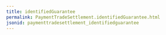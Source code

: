 ```yaml
---
title: identifiedGuarantee
permalink: PaymentTradeSettlement.identifiedGuarantee.html
jsonid: paymenttradesettlement_identifiedguarantee
---
```

